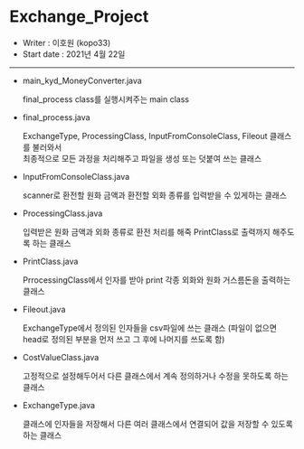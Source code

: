  # Exchange_Project
 - Writer : 이호원 (kopo33)
 - Start date : 2021년 4월 22일
***
 - main_kyd_MoneyConverter.java

	final_process class를 실행시켜주는 main class

 - final_process.java

	ExchangeType, ProcessingClass, InputFromConsoleClass, Fileout 클래스를 불러와서  
	최종적으로 모든 과정을 처리해주고 파일을 생성 또는 덧붙여 쓰는 클래스

 - InputFromConsoleClass.java

	scanner로 환전할 원화 금액과 환전할 외화 종류를 입력받을 수 있게하는 클래스

 - ProcessingClass.java

	입력받은 원화 금액과 외화 종류로 환전 처리를 해죽 PrintClass로 출력까지 해주도록 하는 클래스

 - PrintClass.java

	PrrocessingClass에서 인자를 받아 print 각종 외화와 원화 거스름돈을 출력하는 클래스

 - Fileout.java

	ExchangeType에서 정의된 인자들을 csv파일에 쓰는 클래스
	(파일이 없으면 head로 정의된 부분을 먼저 쓰고 그 후에 나머지를 쓰도록 함)

 - CostValueClass.java

	고정적으로 설정해두어서 다른 클래스에서 계속 정의하거나 수정을 못하도록 하는 클래스

 - ExchangeType.java

	클래스에 인자들을 저장해서 다른 여러 클래스에서 연결되어 값을 저장할 수 있도록 하는 클래스
